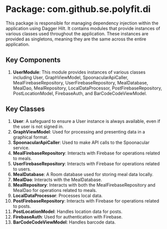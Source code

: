 # Package: com.github.se.polyfit.di

This package is responsible for managing dependency injection within the application using Dagger
Hilt. It contains modules that provide instances of various classes used throughout the application.
These instances are provided as singletons, meaning they are the same across the entire application.

## Key Components

1. **UserModule**: This module provides instances of various classes including User, GraphViewModel,
   SpoonacularApiCaller, MealFirebaseRepository, UserFirebaseRepository, MealDatabase, MealDao,
   MealRepository, LocalDataProcessor, PostFirebaseRepository, PostLocationModel, FirebaseAuth, and
   BarCodeCodeViewModel.

## Key Classes

1. **User**: A safeguard to ensure a User instance is always available, even if the user is not
   signed in.
2. **GraphViewModel**: Used for processing and presenting data in a graphical format.
3. **SpoonacularApiCaller**: Used to make API calls to the Spoonacular service.
4. **MealFirebaseRepository**: Interacts with Firebase for operations related to meals.
5. **UserFirebaseRepository**: Interacts with Firebase for operations related to users.
6. **MealDatabase**: A Room database used for storing meal data locally.
7. **MealDao**: Interacts with the MealDatabase.
8. **MealRepository**: Interacts with both the MealFirebaseRepository and MealDao for operations
   related to meals.
9. **LocalDataProcessor**: Processes local data.
10. **PostFirebaseRepository**: Interacts with Firebase for operations related to posts.
11. **PostLocationModel**: Handles location data for posts.
12. **FirebaseAuth**: Used for authentication with Firebase.
13. **BarCodeCodeViewModel**: Handles barcode data.
